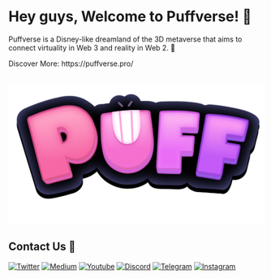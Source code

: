 # Hey guys, Welcome to Puffverse! 🥰 

<p> Puffverse is a Disney-like dreamland of the 3D metaverse that aims to connect virtuality in Web 3 and reality in Web 2. 🌸 </br>
<p>Discover More: https://puffverse.pro/</br>

</br><img alt="React" src="https://github.com/puffverse/puffverse/blob/main/ScreenShots/Puff.png" />

## Contact Us 🤝
<p><a href="https://twitter.com/Puffverse" target="_blank"><img alt="Twitter" src="https://img.shields.io/badge/twitter-%231DA1F2.svg?&style=for-the-badge&logo=twitter&logoColor=white" /></a> <a href="https://medium.com/@Puffverse" target="_blank"><img alt="Medium" src="https://img.shields.io/badge/medium-%2312100E.svg?&style=for-the-badge&logo=medium&logoColor=white" /></a> <a href="https://www.youtube.com/channel/UC1j3LNFQEfrwb68pL14jkbA" target="_blank"><img alt="Youtube" src="https://img.shields.io/badge/Youtube-%2312100E.svg?&style=for-the-badge&logo=Youtube&logoColor=White" /></a> <a href="https://discord.gg/puffverse" target="_blank"><img alt="Discord" src="https://img.shields.io/badge/Discord-%2312100E.svg?&style=for-the-badge&logo=Discord&logoColor=white" /></a> <a href="https://t.me/PuffverseChat" target="_blank"><img alt="Telegram" src="https://img.shields.io/badge/Telegram-%2312100E.svg?&style=for-the-badge&logo=Telegram&logoColor=white" /></a> <a href="https://instagram.com/puffverse.official?igshid=ZjE2NGZiNDQ=" target="_blank"><img alt="Instagram" src="https://img.shields.io/badge/Instagram-%2312100E.svg?&style=for-the-badge&logo=Instagram&logoColor=white" /></a>
</p>
